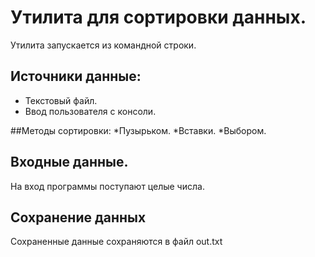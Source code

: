 # Утилита для сортировки данных.
Утилита запускается из командной строки.

## Источники данные:
* Текстовый файл.
* Ввод пользователя с консоли.

##Методы сортировки:
*Пузырьком.
*Вставки.
*Выбором.

## Входные данные.
На вход программы поступают целые числа.

## Сохранение данных
Сохраненные данные сохраняются в файл out.txt